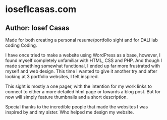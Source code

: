 # ioseflcasas.com

## Author: Iosef Casas

Made for both creating a personal resume/portfolio sight and for DALI lab coding Coding.

I have once tried to make a website using WordPress as a base, however, I found myself completely unfamiliar with HTML, CSS and PHP. And though I made something somewhat functional, I ended up far more frustrated with myself and web design. This time I wanted to give it another try and after looking at 3 portfolio websites, I felt inspired.

This sight is mostly a one pager, with the intention for my work links to connect to either a more detailed html page or towards a blog post. But for now will simply feature thumbnails and a short description.

Special thanks to the incredible people that made the websites I was inspired by and my sister. Who helped me design my website.
